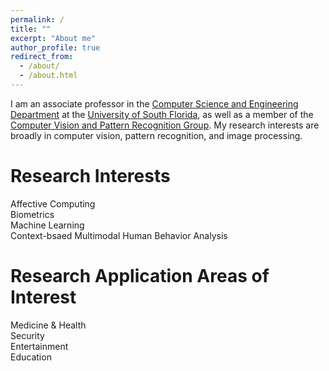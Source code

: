 ```yaml
---
permalink: /
title: ""
excerpt: "About me"
author_profile: true
redirect_from: 
  - /about/
  - /about.html
---
```


I am an associate professor in the [Computer Science and Engineering Department](http://csee.usf.edu/) at the [University of South Florida](http://www.usf.edu), as well as a member of the [Computer Vision and Pattern Recognition Group](http://www.eng.usf.edu/cvprg/index.html). My research interests are broadly in computer vision, pattern recognition, and image processing. 

Research Interests
====
Affective Computing  
Biometrics  
Machine Learning  
Context-bsaed Multimodal Human Behavior Analysis  

Research Application Areas of Interest
====
Medicine & Health  
Security  
Entertainment  
Education  